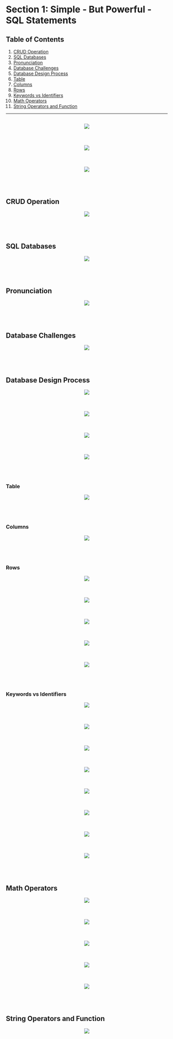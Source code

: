 # Section 1: Simple - But Powerful - SQL Statements

## Table of Contents

1. [CRUD Operation](#crud-operation)
1. [SQL Databases](#sql-databases)
1. [Pronunciation](#pronunciation)
1. [Database Challenges](#database-challenges)
1. [Database Design Process](#database-design-process)
1. [Table](#table)
1. [Columns](#columns)
1. [Rows](#rows)
1. [Keywords vs Identifiers](#keywords-vs-identifiers)
1. [Math Operators](#math-operators)
1. [String Operators and Function](#string-operators-and-function)

---

<br/>

<div align="center"><img src="../../diagrams/01-insta/sql-1.svg" /></div><br/><br/><br/>
<div align="center"><img src="../../diagrams/01-insta/sql-2.svg" /></div><br/><br/><br/>
<div align="center"><img src="../../diagrams/01-insta/sql-3.svg" /></div><br/><br/><br/>

## CRUD Operation
<div align="center"><img src="../../diagrams/01-insta/sql-4.svg" /></div><br/><br/><br/>

## SQL Databases
<div align="center"><img src="../../diagrams/01-insta/sql-5.svg" /></div><br/><br/><br/>

## Pronunciation
<div align="center"><img src="../../diagrams/01-insta/sql-6.svg" /></div><br/><br/><br/>

## Database Challenges
<div align="center"><img src="../../diagrams/01-insta/sql-7.svg" /></div><br/><br/><br/>


## Database Design Process
<div align="center"><img src="../../diagrams/01-insta/sql-8.svg" /></div><br/><br/><br/>
<div align="center"><img src="../../diagrams/01-insta/sql-9.svg" /></div><br/><br/><br/>
<div align="center"><img src="../../diagrams/01-insta/sql-10.svg" /></div><br/><br/><br/>
<div align="center"><img src="../../diagrams/01-insta/sql-11.svg" /></div><br/><br/><br/>

### Table
<div align="center"><img src="../../diagrams/01-insta/sql-12.svg" /></div><br/><br/><br/>

### Columns
<div align="center"><img src="../../diagrams/01-insta/sql-13.svg" /></div><br/><br/><br/>

### Rows
<div align="center"><img src="../../diagrams/01-insta/sql-14.svg" /></div><br/><br/><br/>

<div align="center"><img src="../../diagrams/02-insta/sql-1.svg" /></div><br/><br/><br/>
<div align="center"><img src="../../diagrams/02-insta/sql-2.svg" /></div><br/><br/><br/>
<div align="center"><img src="../../diagrams/02-insta/sql-3.svg" /></div><br/><br/><br/>
<div align="center"><img src="../../diagrams/02-insta/sql-4.svg" /></div><br/><br/><br/>

### Keywords vs Identifiers
<div align="center"><img src="../../diagrams/02-insta/sql-5.svg" /></div><br/><br/><br/>
<div align="center"><img src="../../diagrams/02-insta/sql-6.svg" /></div><br/><br/><br/>
<div align="center"><img src="../../diagrams/02-insta/sql-7.svg" /></div><br/><br/><br/>
<div align="center"><img src="../../diagrams/02-insta/sql-8.svg" /></div><br/><br/><br/>
<div align="center"><img src="../../diagrams/02-insta/sql-9.svg" /></div><br/><br/><br/>
<div align="center"><img src="../../diagrams/02-insta/sql-10.svg" /></div><br/><br/><br/>
<div align="center"><img src="../../diagrams/02-insta/sql-11.svg" /></div><br/><br/><br/>
<div align="center"><img src="../../diagrams/02-insta/sql-12.svg" /></div><br/><br/><br/>

## Math Operators
<div align="center"><img src="../../diagrams/02-insta/sql-15.svg" /></div><br/><br/><br/>
<div align="center"><img src="../../diagrams/02-insta/sql-13.svg" /></div><br/><br/><br/>
<div align="center"><img src="../../diagrams/02-insta/sql-14.svg" /></div><br/><br/><br/>
<div align="center"><img src="../../diagrams/02-insta/sql-16.svg" /></div><br/><br/><br/>
<div align="center"><img src="../../diagrams/02-insta/sql-17.svg" /></div><br/><br/><br/>

## String Operators and Function
<div align="center"><img src="../../diagrams/02-insta/sql-18.svg" /></div><br/><br/><br/>
